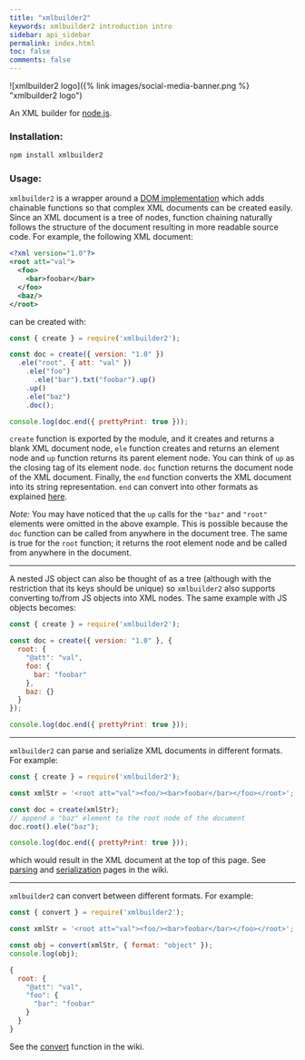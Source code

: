 ```yaml
---
title: "xmlbuilder2"
keywords: xmlbuilder2 introduction intro
sidebar: api_sidebar
permalink: index.html
toc: false
comments: false
---
```


![xmlbuilder2 logo]({% link images/social-media-banner.png %} "xmlbuilder2 logo")

An XML builder for [node.js](https://nodejs.org/).

### Installation:

``` sh
npm install xmlbuilder2
```

### Usage:

`xmlbuilder2` is a wrapper around a [DOM implementation](https://github.com/oozcitak/dom) which adds chainable functions so that complex XML documents can be created easily. Since an XML document is a tree of nodes, function chaining naturally follows the structure of the document resulting in more readable source code. For example, the following XML document:
```xml
<?xml version="1.0"?>
<root att="val">
  <foo>
    <bar>foobar</bar>
  </foo>
  <baz/>
</root>
```
can be created with:
```js
const { create } = require('xmlbuilder2');

const doc = create({ version: "1.0" })
  .ele("root", { att: "val" })
    .ele("foo")
      .ele("bar").txt("foobar").up()
    .up()
    .ele("baz")
    .doc();

console.log(doc.end({ prettyPrint: true }));
```
`create` function is exported by the module, and it creates and returns a blank XML document node, `ele` function creates and returns an element node and `up` function returns its parent element node. You can think of `up` as the closing tag of its element node. `doc` function returns the document node of the XML document. Finally, the `end` function converts the XML document into its string representation. `end` can convert into other formats as explained [here](serialization.html).

_Note:_ You may have noticed that the `up` calls for the `"baz"` and `"root"` elements were omitted in the above example. This is possible because the `doc` function can be called from anywhere in the document tree. The same is true for the `root` function; it returns the root element node and be called from anywhere in the document.

___

A nested JS object can also be thought of as a tree (although with the restriction that its keys should be unique) so `xmlbuilder2` also supports converting to/from JS objects into XML nodes. The same example with JS objects becomes:
```js
const { create } = require('xmlbuilder2');

const doc = create({ version: "1.0" }, {
  root: {
    "@att": "val",
    foo: {
      bar: "foobar"
    },
    baz: {}
  }
});

console.log(doc.end({ prettyPrint: true }));
```
___

`xmlbuilder2` can parse and serialize XML documents in different formats. For example:
```js
const { create } = require('xmlbuilder2');

const xmlStr = '<root att="val"><foo/><bar>foobar</bar></foo></root>';

const doc = create(xmlStr);
// append a "baz" element to the root node of the document
doc.root().ele("baz");

console.log(doc.end({ prettyPrint: true }));
```
which would result in the XML document at the top of this page. See
[parsing](parsing.html) and 
[serialization](serialization.html) pages in the wiki.

___

`xmlbuilder2` can convert between different formats. For example:
```js
const { convert } = require('xmlbuilder2');

const xmlStr = '<root att="val"><foo/><bar>foobar</bar></foo></root>';

const obj = convert(xmlStr, { format: "object" });
console.log(obj);
```
```js
{
  root: {
    "@att": "val",
    "foo": {
      "bar": "foobar"
    }
  }
}
```
See the
[convert](builder-functions.html#convert) 
function in the wiki.